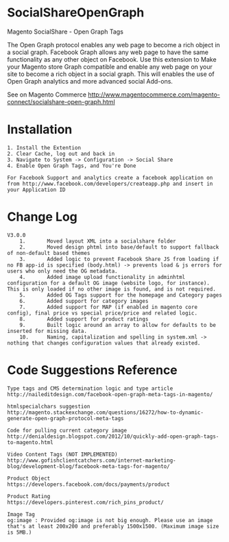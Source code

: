 SocialShareOpenGraph
====================

Magento SocialShare - Open Graph Tags

The Open Graph protocol enables any web page to become a rich object in a social graph. 
Facebook Graph allows any web page to have the same functionality as any other object on Facebook. 
Use this extension to Make your Magento store Graph compatible and enable any web page on your site to become a rich object in a social graph. 
This will enables the use of Open Graph analytics and more advanced social Add-ons.

See on Magento Commerce http://www.magentocommerce.com/magento-connect/socialshare-open-graph.html


Installation 
====================

    1. Install the Extention
    2. Clear Cache, log out and back in
    3. Navigate to System -> Configuration -> Social Share
    4. Enable Open Graph Tags, and You're Done

	For Facebook Support and analytics create a facebook application on from http://www.facebook.com/developers/createapp.php and insert in your Application ID
	
Change Log	
====================
	V3.0.0
		1.       Moved layout XML into a socialshare folder
		2.       Moved design phtml into base/default to support fallback of non-default based themes
		3.       Added logic to prevent Facebook Share JS from loading if no FB app-id is specified (body.html) -> prevents load & js errors for users who only need the OG metadata.
		4.       Added image upload functionality in adminhtml configuration for a default OG image (website logo, for instance). This is only loaded if no other image is found, and is not required.
		5.       Added OG Tags support for the homepage and Category pages
		6.       Added support for category images
		7.       Added support for MAP (if enabled in magento core config), final price vs special price/price and related logic.
		8.       Added support for product ratings
		9.       Built logic around an array to allow for defaults to be inserted for missing data.
		10.      Naming, capitalization and spelling in system.xml -> nothing that changes configuration values that already existed.

	
	
Code Suggestions Reference  
====================

	Type tags and CMS determination logic and type article
	http://naileditdesign.com/facebook-open-graph-meta-tags-in-magento/
	
	htmlspecialchars suggestion
	http://magento.stackexchange.com/questions/16272/how-to-dynamic-generate-open-graph-protocol-meta-tags
	
	Code for pulling current category image
	http://denialdesign.blogspot.com/2012/10/quickly-add-open-graph-tags-to-magento.html
	
	Video Content Tags (NOT IMPLEMENTED)
	http://www.gofishclientcatchers.com/internet-marketing-blog/development-blog/facebook-meta-tags-for-magento/

	Product Object
	https://developers.facebook.com/docs/payments/product
	
	Product Rating
	https://developers.pinterest.com/rich_pins_product/
	
	Image Tag
	og:image : Provided og:image is not big enough. Please use an image that's at least 200x200 and preferably 1500x1500. (Maximum image size is 5MB.) 
	
	